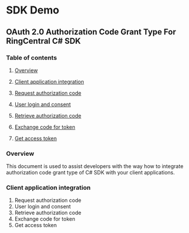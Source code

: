 #  SDK Demo

## OAuth 2.0 Authorization Code Grant Type For RingCentral C# SDK 

### Table of contents

1. [Overview](#overview)

2. [Client application integration](#request-authorization-code)
  1. [Request authorization code](#request-authorization-code)
  2. [User login and consent](#user-login-and-consent)
  3. [Retrieve authorization code](#retrieve-authorization-code)
  4. [Exchange code for token](#exchange-code-for-token)
  5. [Get access token](#get-access-token)


### Overview
This document is used to assist developers with the way how to integrate authorization code grant type of C# SDK with your client applications.

### Client application integration
  1. Request authorization code
  2. User login and consent
  3. Retrieve authorization code
  4. Exchange code for token
  5. Get access token

